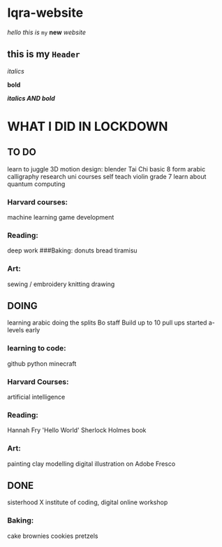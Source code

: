 # Iqra-website

<em>hello this is</em> <code>my</code> **new** <em>website</em>

<h2> this is my <code>Header</code></h2>

<em>italics</em>

**bold**

<strong><em> italics AND bold</em></strong>


# WHAT I DID IN LOCKDOWN

## TO DO 
learn to juggle 
3D motion design: blender
Tai Chi basic 8 form
arabic calligraphy 
research uni courses
self teach violin grade 7
learn about quantum computing
### Harvard courses:
machine learning
game development
### Reading:
deep work
###Baking:
donuts
bread
tiramisu
### Art:
sewing / embroidery 
knitting 
drawing


## DOING 
learning arabic
doing the splits
Bo staff
Build up to 10 pull ups
started a-levels early
### learning to code:
github
python
minecraft
### Harvard Courses:
artificial intelligence 
### Reading: 
Hannah Fry 'Hello World'
Sherlock Holmes book
### Art:
painting
clay modelling
digital illustration on Adobe Fresco


## DONE 
sisterhood X institute of coding, digital online workshop
### Baking:
cake
brownies
cookies
pretzels 
